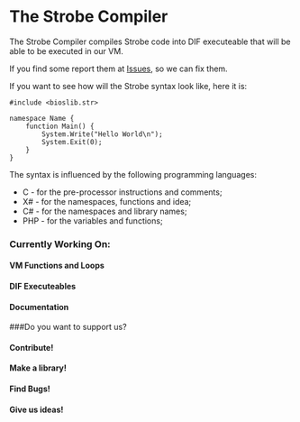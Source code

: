 # The Strobe Compiler
The Strobe Compiler compiles Strobe code into DIF executeable that will be able to be executed in our VM.

If you find some report them at [Issues](//github.com/mihail-mojsoski/Strobe/issues), so we can fix them.

If you want to see how will the Strobe syntax look like, here it is:

```
#include <bioslib.str>

namespace Name {
	function Main() {
		System.Write("Hello World\n");
		System.Exit(0);
	}
}
```

The syntax is influenced by the following programming languages:

 - C - for the pre-processor instructions and comments;
 - X# - for the namespaces, functions and idea;
 - C# - for the namespaces and library names;
 - PHP - for the variables and functions;

### Currently Working On:
#### VM Functions and Loops
#### DIF Executeables
#### Documentation

###Do you want to support us?
#### Contribute!
#### Make a library!
#### Find Bugs!
#### Give us ideas!
